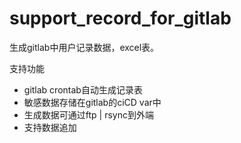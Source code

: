 # support_record_for_gitlab
生成gitlab中用户记录数据，excel表。

支持功能

* gitlab crontab自动生成记录表
* 敏感数据存储在gitlab的ciCD var中
* 生成数据可通过ftp | rsync到外端
* 支持数据追加
